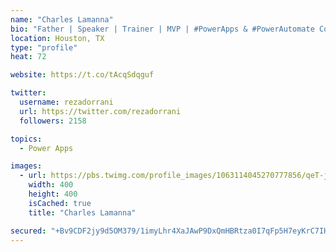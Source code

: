 ```yaml
---
name: "Charles Lamanna"
bio: "Father | Speaker | Trainer | MVP | #PowerApps & #PowerAutomate Community Super User | YouTuber Right-pointing triangle http://youtube.com/c/rezadorrani | Learn - Share - Clockwise rightwards and leftwards open circle arrows"
location: Houston, TX
type: "profile"
heat: 72

website: https://t.co/tAcqSdqguf

twitter:
  username: rezadorrani
  url: https://twitter.com/rezadorrani
  followers: 2158

topics:
  - Power Apps

images:
  - url: https://pbs.twimg.com/profile_images/1063114045270777856/qeT-jpWr_400x400.jpg
    width: 400
    height: 400
    isCached: true
    title: "Charles Lamanna"

secured: "+Bv9CDF2jy9d5OM379/1imyLhr4XaJAwP9DxQmHBRtza0I7qFp5H7eyKrC7IHsao41fVgkSkd6knvnODsm75AeY9tl5NkHvGIEhWVHIOgDpsJJMhPEuk6t6/bk6vmbHX9iOaj4h0qo9bAGtrDkrLjilE84dht9O03GBCfyJMoB24V2NkhYviv/ky5ouoAUp1sk+D7EVt1lkfmFpewFBxKp6iMOx3iADYwP7II/R4M0+pdY3zWfDiRE2yCx2Fn0EWupyZKGftz9FeWxoXPAVbLz5H8OQ/SpFFontIjEyxEkyWEoHPZV56qLy8wrlgVYapsvKsx2sGDo4QX1I6Xft/klW0uVtj+X013UwWxgISwUm0rvqiyI8WyfYQQpGtoDNkO6EAhVLpuJ960smjhkQiR1gSiJRcCdI/okSTscsvwJc=;UdkGT1D8MCUTeQdNwJchKg=="
---
```


